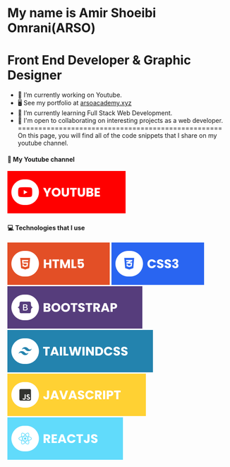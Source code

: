 My name is Amir Shoeibi Omrani(ARSO)
==================================================
Front End Developer & Graphic Designer
==================================================
- 🔭 I’m currently working on Youtube.
- 🖥️  See my portfolio at [arsoacademy.xyz](https://arsoacademy.xyz)
- 🌱 I’m currently learning Full Stack Web Development.
- 🤝 I'm open to collaborating on interesting projects as a web developer.
==================================================
On this page, you will find all of the code snippets that I share on my youtube channel.
#### 🔗 My Youtube channel
[![YouTube](./assets/youtube.svg)](https://www.youtube.com/@ProgrammingWithARSO)
                
#### 💻 Technologies that I use
![HTML5](./assets/html.svg) ![CSS3](./assets/css.svg) ![Bootstrap](./assets/bootstrap.svg) ![TailwindCSS](./assets/tailwind.svg) ![JavaScript](./assets/javascript.svg) ![React](./assets/react.svg)
